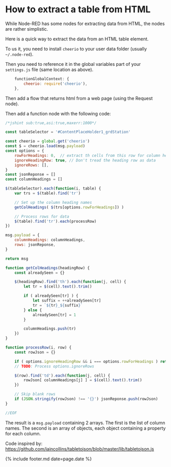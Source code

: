 ---
---
# How to extract a table from HTML

While Node-RED has some nodes for extracting data from HTML,
the nodes are rather simplistic.

Here is a quick way to extract the data from an HTML table element.

To us it, you need to install `cheerio` to your user data folder (usually `~/.node-red`).

Then you need to reference it in the global variables part of your `settings.js` file (same location as above).

```javascript
    functionGlobalContext: {
        cheerio: require('cheerio'),
    },
```

Then add a flow that returns html from a web page (using the Request node).

Then add a function node with the following code:

```javascript
/*jshint sub:true,asi:true,maxerr:1000*/

const tableSelector = '#ContentPlaceHolder1_grdStation'

const cheerio = global.get('cheerio')
const $ = cheerio.load(msg.payload)
const options = {
    rowForHeadings: 0,  // extract th cells from this row for column headings (zero-based)
    ignoreHeadingRow: true, // Don't tread the heading row as data
    ignoreRows: [],
}
const jsonReponse = []
const columnHeadings = []

$(tableSelector).each(function(i, table) {
    var trs = $(table).find('tr')

    // Set up the column heading names
    getColHeadings( $(trs[options.rowForHeadings]) )

    // Process rows for data
    $(table).find('tr').each(processRow)
})

msg.payload = {
    columnHeadings: columnHeadings,
    rows: jsonReponse,
}

return msg

function getColHeadings(headingRow) {
    const alreadySeen = {}

    $(headingRow).find('th').each(function(j, cell) {
        let tr = $(cell).text().trim()

        if ( alreadySeen[tr] ) {
            let suffix = ++alreadySeen[tr]
            tr = `${tr}_${suffix}`
        } else {
            alreadySeen[tr] = 1
        }

        columnHeadings.push(tr)
    })
}

function processRow(i, row) {
    const rowJson = {}

    if ( options.ignoreHeadingRow && i === options.rowForHeadings ) return
    // TODO: Process options.ignoreRows

    $(row).find('td').each(function(j, cell) {
        rowJson[ columnHeadings[j] ] = $(cell).text().trim()
    })

    // Skip blank rows
    if (JSON.stringify(rowJson) !== '{}') jsonReponse.push(rowJson)
}

//EOF
```

The result is a `msg.payload` containing 2 arrays. The first is the list of column names.
The second is an array of objects, each object containing a property for each column.

Code inspired by: https://github.com/iaincollins/tabletojson/blob/master/lib/tabletojson.js

{% include footer.md date=page.date %}

